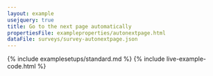 ```yaml
---
layout: example
usejquery: true
title: Go to the next page automatically
propertiesFile: exampleproperties/autonextpage.html
dataFile: surveys/survey-autonextpage.json
---
```


{% include examplesetups/standard.md %}
{% include live-example-code.html %}